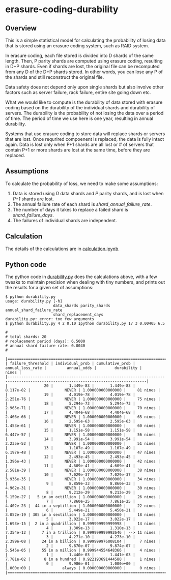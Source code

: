 # erasure-coding-durability

## Overview

This is a simple statistical model for calculating the probability of losing
data that is stored using an erasure coding system, such as RAID system.

In erasure coding, each file stored is divided into D shards of the same length.
Then, P parity shards are computed using erasure coding, resulting in D+P shards.
Even if shards are lost, the original file can be recomputed from any D of the
D+P shards stored.  In other words, you can lose any P of the shards and still 
reconstruct the original file. 

Data safety does not depend only upon single shards but also involve other factors
such as server failure, rack failure, entire site going down etc. 

What we would like to compute is the durability of data stored with erasure coding
based on the durability of the individual shards and durability of servers.
The durability is the probability of not losing the data over a period of time.
The period of time we use here is one year, resulting in annual durability.
  
Systems that use erasure coding to store data will replace shards or servers that 
are lost. Once requrired compoenent is replaced, the data is fully intact again. 
Data is lost only when P+1 shards are all lost or # of servers that contain P+1 or more
shards are lost at the same time, before they are replaced. 

## Assumptions

To calculate the probability of loss, we need to make some assumptions:

1. Data is stored using *D* data shards and *P* parity shards, and is lost when *P+1* shards are lost.
1. The annual failure rate of each shard is *shard_annual_failure_rate*.
1. The number of days it takes to replace a failed shard is *shard_failure_days*.
1. The failures of individual shards are independent.

## Calculation

The details of the calculations are in [calculation.ipynb](https://github.com/Backblaze/erasure-coding-durability/blob/master/calculation.ipynb).

## Python code

The python code in 
[durability.py](https://github.com/Backblaze/erasure-coding-durability/blob/master/durability.py)
does the calculations above, with a few tweaks
to maintain precision when dealing with tiny numbers, and prints out the results
for a given set of assumptions:

```
$ python durability.py
usage: durability.py [-h]
                     data_shards parity_shards annual_shard_failure_rate
                     shard_replacement_days
durability.py: error: too few arguments
$ python durability.py 4 2 0.10 1python durability.py 17 3 0.00405 6.5

#
# total shards: 20
# replacement period (days): 6.5000
# annual shard failure rate: 0.0040
#

|===================================================================================================================================|
| failure_threshold | individual_prob | cumulative_prob | annual_loss_rate |         annual_odds |        durability |        nines | 
|-----------------------------------------------------------------------------------------------------------------------------------|
|                20 |       1.449e-83 |       1.449e-83 |        8.117e-82 |               NEVER | 1.000000000000000 |     81 nines | 
|                19 |       4.019e-78 |       4.019e-78 |        2.251e-76 |               NEVER | 1.000000000000000 |     75 nines | 
|                18 |       5.294e-73 |       5.294e-73 |        2.965e-71 |               NEVER | 1.000000000000000 |     70 nines | 
|                17 |       4.404e-68 |       4.404e-68 |        2.466e-66 |               NEVER | 1.000000000000000 |     65 nines | 
|                16 |       2.595e-63 |       2.595e-63 |        1.453e-61 |               NEVER | 1.000000000000000 |     60 nines | 
|                15 |       1.151e-58 |       1.151e-58 |        6.447e-57 |               NEVER | 1.000000000000000 |     56 nines | 
|                14 |       3.991e-54 |       3.991e-54 |        2.235e-52 |               NEVER | 1.000000000000000 |     51 nines | 
|                13 |       1.107e-49 |       1.107e-49 |        6.197e-48 |               NEVER | 1.000000000000000 |     47 nines | 
|                12 |       2.493e-45 |       2.493e-45 |        1.396e-43 |               NEVER | 1.000000000000000 |     42 nines | 
|                11 |       4.609e-41 |       4.609e-41 |        2.581e-39 |               NEVER | 1.000000000000000 |     38 nines | 
|                10 |       7.029e-37 |       7.029e-37 |        3.936e-35 |               NEVER | 1.000000000000000 |     34 nines | 
|                 9 |       8.859e-33 |       8.860e-33 |        4.962e-31 |               NEVER | 1.000000000000000 |     30 nines | 
|                 8 |       9.212e-29 |       9.213e-29 |        5.159e-27 |   5 in an octillion | 1.000000000000000 |     26 nines | 
|                 7 |       7.860e-25 |       7.861e-25 |        4.402e-23 |  44 in a septillion | 1.000000000000000 |     22 nines | 
|                 6 |       5.449e-21 |       5.450e-21 |        3.052e-19 | 305 in a sextillion | 1.000000000000000 |     18 nines | 
|                 5 |       3.022e-17 |       3.022e-17 |        1.693e-15 |  2 in a quadrillion | 0.999999999999998 |     14 nines | 
|                 4 |       1.309e-13 |       1.310e-13 |        7.354e-12 |     7 in a trillion | 0.999999999992646 | --> 11 nines | 
|                 3 |       4.271e-10 |       4.273e-10 |        2.399e-08 |     24 in a billion | 0.999999976008104 |      7 nines | 
|                 2 |       9.870e-07 |       9.874e-07 |        5.545e-05 |     55 in a million | 0.999944554648366 |      4 nines | 
|                 1 |       1.440e-03 |       1.441e-03 |        7.781e-02 |      8 in a hundred | 0.922193691444580 |      1 nines | 
|                 0 |       9.986e-01 |       1.000e+00 |        1.000e+00 |              always | 0.000000000000000 |      0 nines | 
|===================================================================================================================================|
```


